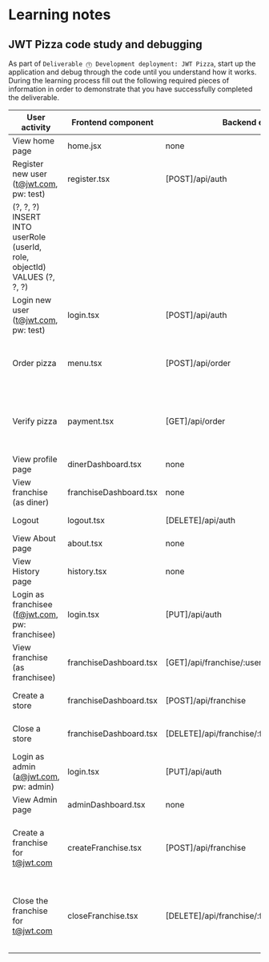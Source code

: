 # Learning notes

## JWT Pizza code study and debugging

As part of `Deliverable ⓵ Development deployment: JWT Pizza`, start up the application and debug through the code until you understand how it works. During the learning process fill out the following required pieces of information in order to demonstrate that you have successfully completed the deliverable.

| User activity                                       | Frontend component | Backend endpoints | Database SQL |
| --------------------------------------------------- | ------------------ | ----------------- | ------------ |
| View home page                                      | home.jsx           | none              | none         |
| Register new user<br/>(t@jwt.com, pw: test)         | register.tsx       | [POST]/api/auth   | INSERT INTO user (name, email, password) VALUES 
(?, ?, ?)<br/> INSERT INTO userRole (userId, role, objectId) VALUES (?, ?, ?)            |
| Login new user<br/>(t@jwt.com, pw: test)            | login.tsx          | [POST]/api/auth   | INSERT INTO auth (token, userId) VALUES (?, ?)   |
| Order pizza                                         | menu.tsx                   |[POST]/api/order                   |INSERT INTO dinerOrder (dinerId, franchiseId, storeId, date) VALUES (?, ?, ?, now())              |
| Verify pizza                                        |payment.tsx                    |[GET]/api/order                   |SELECT id, franchiseId, storeId, date FROM dinerOrder WHERE dinerId=? LIMIT ${offset},${config.db.listPerPage}              |
| View profile page                                   |dinerDashboard.tsx                    |none                   |none              |
| View franchise<br/>(as diner)                       |franchiseDashboard.tsx                    |none                   |none              |
| Logout                                              |logout.tsx                    |[DELETE]/api/auth                   |DELETE FROM auth WHERE token=?              |
| View About page                                     |about.tsx                    | none                  | none             |
| View History page                                   |history.tsx                    |none                   |none              |
| Login as franchisee<br/>(f@jwt.com, pw: franchisee) |login.tsx                    |[PUT]/api/auth                   |INSERT INTO auth (token, userId) VALUES (?, ?)              |
| View franchise<br/>(as franchisee)                  |franchiseDashboard.tsx                    |[GET]/api/franchise/:userId                   |SELECT id, name FROM franchise              |
| Create a store                                      |franchiseDashboard.tsx                    |[POST]/api/franchise                   |INSERT INTO store (franchiseId, name) VALUES (?, ?)              |
| Close a store                                       |franchiseDashboard.tsx                    |[DELETE]/api/franchise/:franchiseId/store/:storeId                   |DELETE FROM store WHERE franchiseId=? AND id=?              |
| Login as admin<br/>(a@jwt.com, pw: admin)           |login.tsx                    |[PUT]/api/auth                   |INSERT INTO auth (token, userId) VALUES (?, ?)              |
| View Admin page                                     |adminDashboard.tsx                    |none                   |none              |
| Create a franchise for t@jwt.com                    |createFranchise.tsx                    |[POST]/api/franchise                   |INSERT INTO franchise (name) VALUES (?)<br/>INSERT INTO userRole (userId, role, objectId) VALUES (?, ?, ?)              |
| Close the franchise for t@jwt.com                   |closeFranchise.tsx                    |[DELETE]/api/franchise/:franchiseId                   |DELETE FROM store WHERE franchiseId=?<br/>DELETE FROM userRole WHERE objectId=?<br/>DELETE FROM franchise WHERE id=?              |
